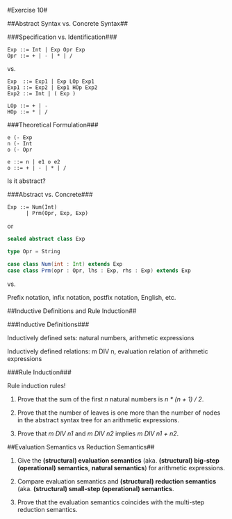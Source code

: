 #Exercise 10#

##Abstract Syntax vs. Concrete Syntax##

###Specification vs. Identification###

```
Exp ::= Int | Exp Opr Exp
Opr ::= + | - | * | /
```

vs.

```
Exp  ::= Exp1 | Exp LOp Exp1
Exp1 ::= Exp2 | Exp1 HOp Exp2
Exp2 ::= Int | ( Exp )

LOp ::= + | -
HOp ::= * | /
```

###Theoretical Formulation###

```
e (- Exp
n (- Int
o (- Opr

e ::= n | e1 o e2
o ::= + | - | * | /
```

Is it abstract?

###Abstract vs. Concrete###

```
Exp ::= Num(Int)
      | Prm(Opr, Exp, Exp)
```

or

```scala
sealed abstract class Exp

type Opr = String

case class Num(int : Int) extends Exp
case class Prm(opr : Opr, lhs : Exp, rhs : Exp) extends Exp
```

vs.

Prefix notation, infix notation, postfix notation, English, etc.

##Inductive Definitions and Rule Induction##

###Inductive Definitions###

Inductively defined sets: natural numbers, arithmetic expressions

Inductively defined relations: m DIV n, evaluation relation of arithmetic
expressions

###Rule Induction###

Rule induction rules!

1. Prove that the sum of the first *n* natural numbers is *n \* (n + 1) / 2*.

2. Prove that the number of leaves is one more than the number of nodes in the
abstract syntax tree for an arithmetic expressions.

3. Prove that *m DIV n1* and *m DIV n2* implies *m DIV n1 + n2*.

##Evaluation Semantics vs Reduction Semantics##

1. Give the **(structural) evaluation semantics** (aka. **(structural) big-step
(operational) semantics**, **natural semantics**) for arithmetic expressions.

2. Compare evaluation semantics and **(structural) reduction semantics** (aka.
**(structural) small-step (operational) semantics**.

3. Prove that the evaluation semantics coincides with the multi-step reduction
semantics.

